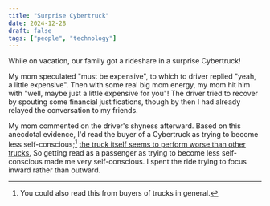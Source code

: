 ```yaml
---
title: "Surprise Cybertruck"
date: 2024-12-28
draft: false
tags: ["people", "technology"]
---
```

While on vacation, our family got a rideshare in a surprise Cybertruck!

My mom speculated "must be expensive", to which to driver replied "yeah, a little expensive". Then with some real big mom energy, my mom hit him with "well, maybe just a little expensive for you"! The driver tried to recover by spouting some financial justifications, though by then I had already relayed the conversation to my friends.

My mom commented on the driver's shyness afterward. Based on this anecdotal evidence, I'd read the buyer of a Cybertruck as trying to become less self-conscious;[^1] [the truck itself seems to perform worse than other trucks.](https://youtu.be/_S7GU9lDpq8?t=1181) So getting read as a passenger as trying to become less self-conscious made me very self-conscious. I spent the ride trying to focus inward rather than outward.
[^1]: You could also read this from buyers of trucks in general.